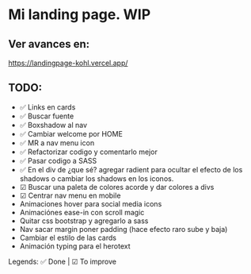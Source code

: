 
# Mi landing page. WIP
## Ver avances en:
https://landingpage-kohl.vercel.app/
## TODO:
- ✅ Links en cards
- ✅ Buscar fuente
- ✅ Boxshadow al nav
- ✅ Cambiar welcome por HOME
- ✅ MR a nav menu icon
- ✅ Refactorizar codigo y comentarlo mejor
- ✅ Pasar codigo a SASS
- ✅ En el div de ¿que sé? agregar radient para ocultar el efecto de los shadows o cambiar los shadows en los iconos.
- ☑ Buscar una paleta de colores acorde y dar colores a divs
- ☑ Centrar nav menu en mobile
- Animaciones hover para social media icons
- Animaciónes ease-in con scroll magic
- Quitar css bootstrap y agregarlo a sass
- Nav sacar margin poner padding (hace efecto raro sube y baja)
- Cambiar el estilo de las cards
- Animación typing para el herotext

Legends: 
✅ Done | ☑ To improve
